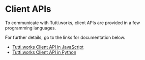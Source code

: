 # Client APIs

To communicate with Tutti.works, client APIs are provided in a few programming languages.

For further details, go to the links for documentation below.

- [Tutti.works Client API in JavaScript](https://github.com/iflb/tutti-client-js)
- [Tutti.works Client API in Python](https://iflb.github.io/tutti-client-python)
